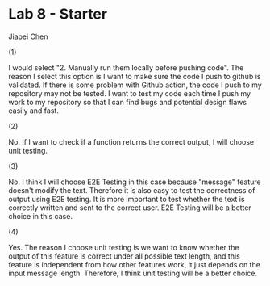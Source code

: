 # Lab 8 - Starter

Jiapei Chen

(1) 

I would select "2. Manually run them locally before pushing code". The reason I select this option is I want to make sure the code I push to github is validated. If there is some problem with Github action, the code I push to my repository may not be tested. I want to test my code each time I push my work to my repository so that I can find bugs and potential design flaws easily and fast.

(2)

No. If I want to check if a function returns the correct output, I will choose unit testing.

(3)

No. I think I will choose E2E Testing in this case because "message" feature doesn't modify the text. Therefore it is also easy to test the correctness of output using E2E testing. It is more important to test whether the text is correctly written and sent to the correct user. E2E Testing will be a better choice in this case.

(4)

Yes. The reason I choose unit testing is we want to know whether the output of this feature is correct under all possible text length, and this feature is independent from how other features work, it just depends on the input message length. Therefore, I think unit testing will be a better choice.